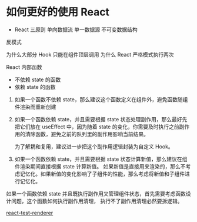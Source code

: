 # 如何更好的使用 React

- React 三原则
  单向数据流
  单一数据源
  不可变数据结构

反模式

为什么大部分 Hook 只能在组件顶层调用
为什么 React 严格模式执行两次

React 内部函数

- 不依赖 state 的函数
- 依赖 state 的函数

1. 如果一个函数不依赖 state，那么建议这个函数定义在组件外，避免函数随组件渲染而重新创建
2. 如果一个函数依赖 state，并且需要根据 state 状态处理副作用，那么最好先把它们放在 useEffect 中，因为随着
   state 的变化，你需要及时执行之前副作用的清除函数，避免之前的队列里的副作用影响当前结果。

   为了解耦和复用，建议进一步把这个副作用逻辑封装为自定义 Hook。

3. 如果一个函数依赖 state，并且需要根据 state 状态计算新值，那么建议在组件渲染期间直接根据 state 计算新值。
   如果新值是直接用来渲染的，那么不考虑记忆化。如果新值的变化影响了子组件的性能，那么考虑将新值和子组件进行记忆化。

如果一个函数依赖 state 并且既执行副作用又管理组件状态，首先需要考虑函数设计问题，这个函数如何执行副作用清理，
执行不了副作用清理必然要拆逻辑。

[react-test-renderer](https://www.npmjs.com/package/react-test-renderer)
